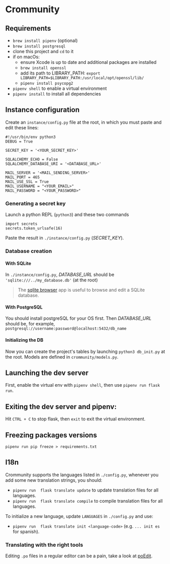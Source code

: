# Crommunity

## Requirements

- `brew install pipenv` (optional)
- `brew install postgresql`
- clone this project and `cd` to it
- if on macOs:
  - ensure Xcode is up to date and additional packages are installed 
  - `brew install openssl`
  - add its path to LIBRARY_PATH: `export LIBRARY_PATH=$LIBRARY_PATH:/usr/local/opt/openssl/lib/`
  - `pipenv install psycopg2`
- `pipenv shell` to enable a virtual environment
- `pipenv install` to install all dependencies

### 

## Instance configuration

Create an `instance/config.py` file at the root, in which you must paste and edit these lines:

```
#!/usr/bin/env python3
DEBUG = True

SECRET_KEY = '<YOUR_SECRET_KEY>'

SQLALCHEMY_ECHO = False
SQLALCHEMY_DATABASE_URI = '<DATABASE_URL>'

MAIL_SERVER = '<MAIL_SENDING_SERVER>'
MAIL_PORT = 465
MAIL_USE_SSL = True
MAIL_USERNAME = "<YOUR_EMAIL>"
MAIL_PASSWORD = "<YOUR_PASSWORD>"
```

### Generating a secret key

Launch a python REPL (`python3`) and these two commands

```
import secrets
secrets.token_urlsafe(16)
```

Paste the result in `./instance/config.py` (*SECRET_KEY*).

### Database creation

#### With SQLite

In `./instance/config.py`, *DATABASE_URL* should be `'sqlite:///../my_database.db'` (at the root)

> The [sqlite browser](https://sqlitebrowser.org) app is useful to browse and edit a SQLite database.

#### With PostgreSQL

You should install postgreSQL for your OS first. Then *DATABASE_URL* should be, for example, `postgresql://username:password@localhost:5432/db_name`

#### Initializing the DB

Now you can create the project's tables by launching `python3 db_init.py` at the root. Models are defined in `crommunity/models.py`.

## Launching the dev server

First, enable the virtual env with `pipenv shell`, then use `pipenv run flask run`.

## Exiting the dev server and pipenv:

Hit `CTRL + C` to stop flask, then `exit` to exit the virtual environment.

## Freezing packages versions

`pipenv run pip freeze > requirements.txt`

## I18n

Crommunity supports the languages listed in `./config.py`, whenever you add some new translation strings, you should:

- `pipenv run  flask translate update` to update translation files for all languages.
- `pipenv run  flask translate compile` to compile translation files for all languages.

To initialize a new language, update `LANGUAGES` in `./config.py` and use:

- `pipenv run  flask translate init <language-code>` (e.g. `... init es` for spanish).

### Translating with the right tools

Editing `.po` files in a regular editor can be a pain, take a look at [poEdit](https://poedit.net).
